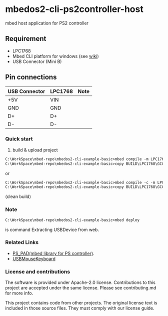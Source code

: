 # mbedos2-cli-ps2controller-host

mbed host application for PS2 controller

## Requirement

- LPC1768
- Mbed CLI platform for windows (see [wiki](https://github.com/bigw00d/research-mcu-development-platform/wiki/Mbed-CLI))
- USB Connector (Mini B)

##  Pin connections

|USB Connector  |LPC1768  |Note  |
|---|---|---|
|+5V  |VIN  ||
|GND  |GND  ||
|D+  | D+ ||
|D-  | D- ||

### Quick start 

1. build & upload project
```txt
C:\WorkSpace\mbed-repo\mbedos2-cli-example-basic>mbed compile -m LPC1768 -t GCC_ARM
C:\WorkSpace\mbed-repo\mbedos2-cli-example-basic>copy BUILD\LPC1768\GCC_ARM\mbedos2-cli-ps2controller-host D:\
```
or
```txt
C:\WorkSpace\mbed-repo\mbedos2-cli-example-basic>mbed compile -c -m LPC1768 -t GCC_ARM
C:\WorkSpace\mbed-repo\mbedos2-cli-example-basic>copy BUILD\LPC1768\GCC_ARM\mbedos2-cli-ps2controller-host D:\
```
(clean build)

### Note 

```txt
C:\WorkSpace\mbed-repo\mbedos2-cli-example-basic>mbed deploy
```
is command Extracting USBDevice from web.

### Related Links

* [PS_PAD(mbed library for PS controller)](https://os.mbed.com/users/okini3939/code/PS_PAD/).
* [USBMouseKeyboard](https://os.mbed.com/users/samux/code/USBMouseKeyboard_HelloWorld/)

### License and contributions

The software is provided under Apache-2.0 license. Contributions to this project are accepted under the same license. Please see contributing.md for more info.

This project contains code from other projects. The original license text is included in those source files. They must comply with our license guide.

